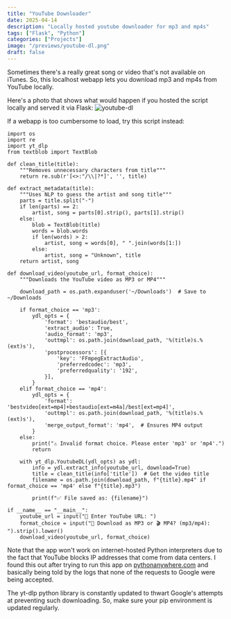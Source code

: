 ```yaml
---
title: "YouTube Downloader"
date: 2025-04-14
description: "Locally hosted youtube downloader for mp3 and mp4s"
tags: ["Flask", "Python"]
categories: ["Projects"]
image: "/previews/youtube-dl.png"
draft: false
---
```


Sometimes there's a really great song or video that's not available on iTunes. So, this localhost webapp lets you download mp3 and mp4s from YouTube locally.

Here's a photo that shows what would happen if you hosted the script locally and served it via Flask:
![youtube-dl](/previews/youtube-dl.png)

If a webapp is too cumbersome to load, try this script instead:
```
import os
import re
import yt_dlp
from textblob import TextBlob

def clean_title(title):
    """Removes unnecessary characters from title"""
    return re.sub(r'[<>:"/\\|?*]', '', title)

def extract_metadata(title):
    """Uses NLP to guess the artist and song title"""
    parts = title.split("-")
    if len(parts) == 2:
        artist, song = parts[0].strip(), parts[1].strip()
    else:
        blob = TextBlob(title)
        words = blob.words
        if len(words) > 2:
            artist, song = words[0], " ".join(words[1:])
        else:
            artist, song = "Unknown", title
    return artist, song

def download_video(youtube_url, format_choice):
    """Downloads the YouTube video as MP3 or MP4"""
    
    download_path = os.path.expanduser('~/Downloads')  # Save to ~/Downloads
    
    if format_choice == 'mp3':
        ydl_opts = {
            'format': 'bestaudio/best',
            'extract_audio': True,
            'audio_format': 'mp3',
            'outtmpl': os.path.join(download_path, '%(title)s.%(ext)s'),
            'postprocessors': [{
                'key': 'FFmpegExtractAudio',
                'preferredcodec': 'mp3',
                'preferredquality': '192',
            }],
        }
    elif format_choice == 'mp4':
        ydl_opts = {
            'format': 'bestvideo[ext=mp4]+bestaudio[ext=m4a]/best[ext=mp4]',
            'outtmpl': os.path.join(download_path, '%(title)s.%(ext)s'),
            'merge_output_format': 'mp4',  # Ensures MP4 output
        }
    else:
        print("⚠️ Invalid format choice. Please enter 'mp3' or 'mp4'.")
        return

    with yt_dlp.YoutubeDL(ydl_opts) as ydl:
        info = ydl.extract_info(youtube_url, download=True)
        title = clean_title(info['title'])  # Get the video title
        filename = os.path.join(download_path, f"{title}.mp4" if format_choice == 'mp4' else f"{title}.mp3")
        
        print(f"✅ File saved as: {filename}")

if __name__ == "__main__":
    youtube_url = input("🎥 Enter YouTube URL: ")
    format_choice = input("🎵 Download as MP3 or 🎬 MP4? (mp3/mp4): ").strip().lower()
    download_video(youtube_url, format_choice)
```
Note that the app won't work on internet-hosted Python interpreters due to the fact that YouTube blocks IP addresses that come from data centers. I found this out after trying to run this app on [pythonanywhere.com](pythonanywhere.com) and basically being told by the logs that none of the requests to Google were being accepted.

 The yt-dlp python library is constantly updated to thwart Google's attempts at preventing such downloading. So, make sure your pip environment is updated regularly. 

